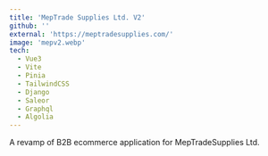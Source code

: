 ```yaml
---
title: 'MepTrade Supplies Ltd. V2'
github: ''
external: 'https://meptradesupplies.com/'
image: 'mepv2.webp'
tech:
  - Vue3
  - Vite
  - Pinia
  - TailwindCSS
  - Django
  - Saleor
  - Graphql
  - Algolia
---
```


A revamp of B2B ecommerce application for MepTradeSupplies Ltd.